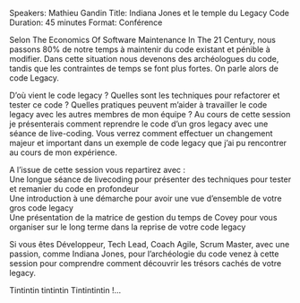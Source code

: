 Speakers: Mathieu Gandin
Title: Indiana Jones et le temple du Legacy Code
Duration: 45 minutes
Format: Conférence

Selon The Economics Of Software Maintenance In The 21 Century, nous passons 80% de notre temps à maintenir du code existant et pénible à modifier.
Dans cette situation nous devenons des archéologues du code, tandis que les contraintes de temps se font plus fortes.
On parle alors de code Legacy.

D’où vient le code legacy ?
Quelles sont les techniques pour refactorer et tester ce code ?
Quelles pratiques peuvent m’aider à travailler le code legacy avec les autres membres de mon équipe ?
Au cours de cette session je présenterais comment reprendre le code d’un gros legacy avec une séance de live-coding.
Vous verrez comment effectuer un changement majeur et important dans un exemple de code legacy que j’ai pu rencontrer au cours de mon expérience.

A l’issue de cette session vous repartirez avec :  
Une longue séance de livecoding pour présenter des techniques pour tester et remanier du code en profondeur  
Une introduction à une démarche pour avoir une vue d’ensemble de votre gros code legacy  
Une présentation de la matrice de gestion du temps de Covey pour vous organiser sur le long terme dans la reprise de votre code legacy

Si vous êtes Développeur, Tech Lead, Coach Agile, Scrum Master, avec une passion, comme Indiana Jones, pour l’archéologie du code venez à cette session pour comprendre comment découvrir les trésors cachés de votre legacy.

Tintintin tintintin Tintintintin !...

